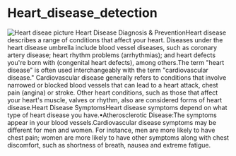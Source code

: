 # Heart_disease_detection
![Heart diseae picture](https://user-images.githubusercontent.com/76509789/156912656-ec206af2-d42c-4383-b0d5-20505e59472e.jpg)
Heart Disease Diagnosis & PreventionHeart disease describes a range of conditions that affect your heart. Diseases under the  heart  disease  umbrella  include  blood  vessel  diseases,  such  as  coronary  artery disease;  heart  rhythm  problems  (arrhythmias);  and  heart  defects  you're  born  with (congenital heart defects), among others.The term "heart disease" is often used interchangeably with the term "cardiovascular disease." Cardiovascular disease generally refers to conditions that involve narrowed or blocked blood vessels that can lead to a heart attack, chest pain (angina) or stroke. Other heart conditions, such as those that affect your heart's muscle, valves or rhythm, also are considered forms of heart disease.Heart Disease SymptomsHeart disease symptoms depend on what type of heart disease you have.•Atherosclerotic Disease:The  symptoms  appear  in  your  blood  vessels.Cardiovascular disease symptoms may be different for men and women. For instance,  men  are  more  likely  to  have  chest  pain;  women  are  more  likely  to have other symptoms along with chest discomfort, such as shortness of breath, nausea and extreme fatigue.
